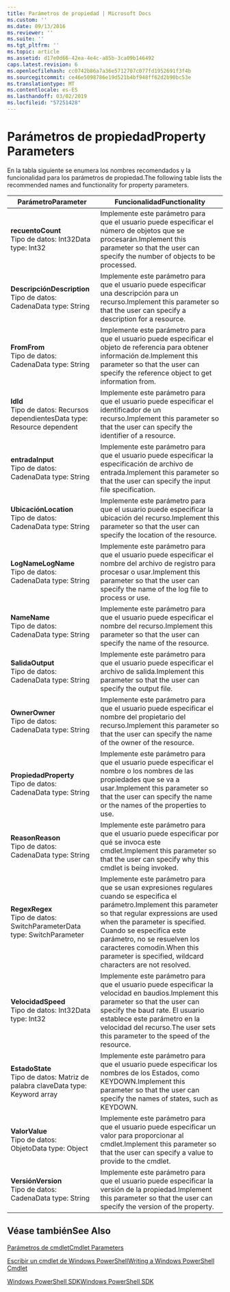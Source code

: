 ```yaml
---
title: Parámetros de propiedad | Microsoft Docs
ms.custom: ''
ms.date: 09/13/2016
ms.reviewer: ''
ms.suite: ''
ms.tgt_pltfrm: ''
ms.topic: article
ms.assetid: d17e0d66-42ea-4e4c-a85b-3ca09b146492
caps.latest.revision: 6
ms.openlocfilehash: cc0742b86a7a36e5712707c077fd1952691f3f4b
ms.sourcegitcommit: ce46e5098786e19d521b4bf948ff62d2b90bc53e
ms.translationtype: MT
ms.contentlocale: es-ES
ms.lasthandoff: 03/02/2019
ms.locfileid: "57251428"
---
```

# <a name="property-parameters"></a><span data-ttu-id="2530a-102">Parámetros de propiedad</span><span class="sxs-lookup"><span data-stu-id="2530a-102">Property Parameters</span></span>

<span data-ttu-id="2530a-103">En la tabla siguiente se enumera los nombres recomendados y la funcionalidad para los parámetros de propiedad.</span><span class="sxs-lookup"><span data-stu-id="2530a-103">The following table lists the recommended names and functionality for property parameters.</span></span>

|<span data-ttu-id="2530a-104">Parámetro</span><span class="sxs-lookup"><span data-stu-id="2530a-104">Parameter</span></span>|<span data-ttu-id="2530a-105">Funcionalidad</span><span class="sxs-lookup"><span data-stu-id="2530a-105">Functionality</span></span>|
|---|---|
|<span data-ttu-id="2530a-106">**recuento**</span><span class="sxs-lookup"><span data-stu-id="2530a-106">**Count**</span></span><br><span data-ttu-id="2530a-107">Tipo de datos: Int32</span><span class="sxs-lookup"><span data-stu-id="2530a-107">Data type: Int32</span></span>|<span data-ttu-id="2530a-108">Implemente este parámetro para que el usuario puede especificar el número de objetos que se procesarán.</span><span class="sxs-lookup"><span data-stu-id="2530a-108">Implement this parameter so that the user can specify the number of objects to be processed.</span></span>|
|<span data-ttu-id="2530a-109">**Descripción**</span><span class="sxs-lookup"><span data-stu-id="2530a-109">**Description**</span></span><br><span data-ttu-id="2530a-110">Tipo de datos: Cadena</span><span class="sxs-lookup"><span data-stu-id="2530a-110">Data type: String</span></span>|<span data-ttu-id="2530a-111">Implemente este parámetro para que el usuario puede especificar una descripción para un recurso.</span><span class="sxs-lookup"><span data-stu-id="2530a-111">Implement this parameter so that the user can specify a description for a resource.</span></span>|
|<span data-ttu-id="2530a-112">**From**</span><span class="sxs-lookup"><span data-stu-id="2530a-112">**From**</span></span><br><span data-ttu-id="2530a-113">Tipo de datos: Cadena</span><span class="sxs-lookup"><span data-stu-id="2530a-113">Data type: String</span></span>|<span data-ttu-id="2530a-114">Implemente este parámetro para que el usuario puede especificar el objeto de referencia para obtener información de.</span><span class="sxs-lookup"><span data-stu-id="2530a-114">Implement this parameter so that the user can specify the reference object to get information from.</span></span>|
|<span data-ttu-id="2530a-115">**Id**</span><span class="sxs-lookup"><span data-stu-id="2530a-115">**Id**</span></span><br><span data-ttu-id="2530a-116">Tipo de datos: Recursos dependientes</span><span class="sxs-lookup"><span data-stu-id="2530a-116">Data type: Resource dependent</span></span>|<span data-ttu-id="2530a-117">Implemente este parámetro para que el usuario puede especificar el identificador de un recurso.</span><span class="sxs-lookup"><span data-stu-id="2530a-117">Implement this parameter so that the user can specify the identifier of a resource.</span></span>|
|<span data-ttu-id="2530a-118">**entrada**</span><span class="sxs-lookup"><span data-stu-id="2530a-118">**Input**</span></span><br><span data-ttu-id="2530a-119">Tipo de datos: Cadena</span><span class="sxs-lookup"><span data-stu-id="2530a-119">Data type: String</span></span>|<span data-ttu-id="2530a-120">Implemente este parámetro para que el usuario puede especificar la especificación de archivo de entrada.</span><span class="sxs-lookup"><span data-stu-id="2530a-120">Implement this parameter so that the user can specify the input file specification.</span></span>|
|<span data-ttu-id="2530a-121">**Ubicación**</span><span class="sxs-lookup"><span data-stu-id="2530a-121">**Location**</span></span><br><span data-ttu-id="2530a-122">Tipo de datos: Cadena</span><span class="sxs-lookup"><span data-stu-id="2530a-122">Data type: String</span></span>|<span data-ttu-id="2530a-123">Implemente este parámetro para que el usuario puede especificar la ubicación del recurso.</span><span class="sxs-lookup"><span data-stu-id="2530a-123">Implement this parameter so that the user can specify the location of the resource.</span></span>|
|<span data-ttu-id="2530a-124">**LogName**</span><span class="sxs-lookup"><span data-stu-id="2530a-124">**LogName**</span></span><br><span data-ttu-id="2530a-125">Tipo de datos: Cadena</span><span class="sxs-lookup"><span data-stu-id="2530a-125">Data type: String</span></span>|<span data-ttu-id="2530a-126">Implemente este parámetro para que el usuario puede especificar el nombre del archivo de registro para procesar o usar.</span><span class="sxs-lookup"><span data-stu-id="2530a-126">Implement this parameter so that the user can specify the name of the log file to process or use.</span></span>|
|<span data-ttu-id="2530a-127">**Name**</span><span class="sxs-lookup"><span data-stu-id="2530a-127">**Name**</span></span><br><span data-ttu-id="2530a-128">Tipo de datos: Cadena</span><span class="sxs-lookup"><span data-stu-id="2530a-128">Data type: String</span></span>|<span data-ttu-id="2530a-129">Implemente este parámetro para que el usuario puede especificar el nombre del recurso.</span><span class="sxs-lookup"><span data-stu-id="2530a-129">Implement this parameter so that the user can specify the name of the resource.</span></span>|
|<span data-ttu-id="2530a-130">**Salida**</span><span class="sxs-lookup"><span data-stu-id="2530a-130">**Output**</span></span><br><span data-ttu-id="2530a-131">Tipo de datos: Cadena</span><span class="sxs-lookup"><span data-stu-id="2530a-131">Data type: String</span></span>|<span data-ttu-id="2530a-132">Implemente este parámetro para que el usuario puede especificar el archivo de salida.</span><span class="sxs-lookup"><span data-stu-id="2530a-132">Implement this parameter so that the user can specify the output file.</span></span>|
|<span data-ttu-id="2530a-133">**Owner**</span><span class="sxs-lookup"><span data-stu-id="2530a-133">**Owner**</span></span><br><span data-ttu-id="2530a-134">Tipo de datos: Cadena</span><span class="sxs-lookup"><span data-stu-id="2530a-134">Data type: String</span></span>|<span data-ttu-id="2530a-135">Implemente este parámetro para que el usuario puede especificar el nombre del propietario del recurso.</span><span class="sxs-lookup"><span data-stu-id="2530a-135">Implement this parameter so that the user can specify the name of the owner of the resource.</span></span>|
|<span data-ttu-id="2530a-136">**Propiedad**</span><span class="sxs-lookup"><span data-stu-id="2530a-136">**Property**</span></span><br><span data-ttu-id="2530a-137">Tipo de datos: Cadena</span><span class="sxs-lookup"><span data-stu-id="2530a-137">Data type: String</span></span>|<span data-ttu-id="2530a-138">Implemente este parámetro para que el usuario puede especificar el nombre o los nombres de las propiedades que se va a usar.</span><span class="sxs-lookup"><span data-stu-id="2530a-138">Implement this parameter so that the user can specify the name or the names of the properties to use.</span></span>|
|<span data-ttu-id="2530a-139">**Reason**</span><span class="sxs-lookup"><span data-stu-id="2530a-139">**Reason**</span></span><br><span data-ttu-id="2530a-140">Tipo de datos: Cadena</span><span class="sxs-lookup"><span data-stu-id="2530a-140">Data type: String</span></span>|<span data-ttu-id="2530a-141">Implemente este parámetro para que el usuario puede especificar por qué se invoca este cmdlet.</span><span class="sxs-lookup"><span data-stu-id="2530a-141">Implement this parameter so that the user can specify why this cmdlet is being invoked.</span></span>|
|<span data-ttu-id="2530a-142">**Regex**</span><span class="sxs-lookup"><span data-stu-id="2530a-142">**Regex**</span></span><br><span data-ttu-id="2530a-143">Tipo de datos: SwitchParameter</span><span class="sxs-lookup"><span data-stu-id="2530a-143">Data type: SwitchParameter</span></span>|<span data-ttu-id="2530a-144">Implemente este parámetro para que se usan expresiones regulares cuando se especifica el parámetro.</span><span class="sxs-lookup"><span data-stu-id="2530a-144">Implement this parameter so that regular expressions are used when the parameter is specified.</span></span> <span data-ttu-id="2530a-145">Cuando se especifica este parámetro, no se resuelven los caracteres comodín.</span><span class="sxs-lookup"><span data-stu-id="2530a-145">When this parameter is specified, wildcard characters are not resolved.</span></span>|
|<span data-ttu-id="2530a-146">**Velocidad**</span><span class="sxs-lookup"><span data-stu-id="2530a-146">**Speed**</span></span><br><span data-ttu-id="2530a-147">Tipo de datos: Int32</span><span class="sxs-lookup"><span data-stu-id="2530a-147">Data type: Int32</span></span>|<span data-ttu-id="2530a-148">Implemente este parámetro para que el usuario puede especificar la velocidad en baudios.</span><span class="sxs-lookup"><span data-stu-id="2530a-148">Implement this parameter so that the user can specify the baud rate.</span></span> <span data-ttu-id="2530a-149">El usuario establece este parámetro en la velocidad del recurso.</span><span class="sxs-lookup"><span data-stu-id="2530a-149">The user sets this parameter to the speed of the resource.</span></span>|
|<span data-ttu-id="2530a-150">**Estado**</span><span class="sxs-lookup"><span data-stu-id="2530a-150">**State**</span></span><br><span data-ttu-id="2530a-151">Tipo de datos: Matriz de palabra clave</span><span class="sxs-lookup"><span data-stu-id="2530a-151">Data type: Keyword array</span></span>|<span data-ttu-id="2530a-152">Implemente este parámetro para que el usuario puede especificar los nombres de los Estados, como KEYDOWN.</span><span class="sxs-lookup"><span data-stu-id="2530a-152">Implement this parameter so that the user can specify the names of states, such as KEYDOWN.</span></span>|
|<span data-ttu-id="2530a-153">**Valor**</span><span class="sxs-lookup"><span data-stu-id="2530a-153">**Value**</span></span><br><span data-ttu-id="2530a-154">Tipo de datos: Objeto</span><span class="sxs-lookup"><span data-stu-id="2530a-154">Data type: Object</span></span>|<span data-ttu-id="2530a-155">Implemente este parámetro para que el usuario puede especificar un valor para proporcionar al cmdlet.</span><span class="sxs-lookup"><span data-stu-id="2530a-155">Implement this parameter so that the user can  specify a value to provide to the cmdlet.</span></span>|
|<span data-ttu-id="2530a-156">**Versión**</span><span class="sxs-lookup"><span data-stu-id="2530a-156">**Version**</span></span><br><span data-ttu-id="2530a-157">Tipo de datos: Cadena</span><span class="sxs-lookup"><span data-stu-id="2530a-157">Data type: String</span></span>|<span data-ttu-id="2530a-158">Implemente este parámetro para que el usuario puede especificar la versión de la propiedad.</span><span class="sxs-lookup"><span data-stu-id="2530a-158">Implement this parameter so that the user can specify the version of the property.</span></span>|

## <a name="see-also"></a><span data-ttu-id="2530a-159">Véase también</span><span class="sxs-lookup"><span data-stu-id="2530a-159">See Also</span></span>

[<span data-ttu-id="2530a-160">Parámetros de cmdlet</span><span class="sxs-lookup"><span data-stu-id="2530a-160">Cmdlet Parameters</span></span>](./cmdlet-parameters.md)

[<span data-ttu-id="2530a-161">Escribir un cmdlet de Windows PowerShell</span><span class="sxs-lookup"><span data-stu-id="2530a-161">Writing a Windows PowerShell Cmdlet</span></span>](./writing-a-windows-powershell-cmdlet.md)

[<span data-ttu-id="2530a-162">Windows PowerShell SDK</span><span class="sxs-lookup"><span data-stu-id="2530a-162">Windows PowerShell SDK</span></span>](../windows-powershell-reference.md)
